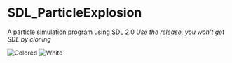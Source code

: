 # SDL_ParticleExplosion
A particle simulation program using SDL 2.0
*Use the release, you won't get SDL by cloning*

![Colored](https://user-images.githubusercontent.com/31017086/60790468-6bb6b800-a116-11e9-8d9c-58895800288a.PNG)
![White](https://user-images.githubusercontent.com/31017086/60790411-4de95300-a116-11e9-8073-1c3c584ea9e7.PNG)
